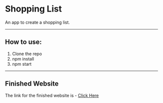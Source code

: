 # Shopping List
An app to create a shopping list.

---

## How to use:
1. Clone the repo
1. npm install
1. npm start

---

## Finished Website
The link for the finished website is - [Click Here](https://react-shopping-list-project1.netlify.app/)
